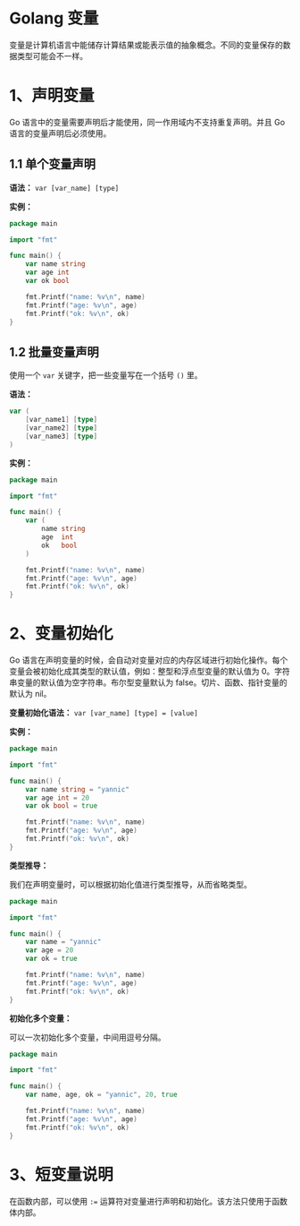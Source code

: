 # Golang 变量

变量是计算机语言中能储存计算结果或能表示值的抽象概念。不同的变量保存的数据类型可能会不一样。

# 1、声明变量

Go 语言中的变量需要声明后才能使用，同一作用域内不支持重复声明。并且 Go 语言的变量声明后必须使用。

## 1.1 单个变量声明

**语法：** `var [var_name] [type]`

**实例：**

~~~go
package main

import "fmt"

func main() {
	var name string
	var age int
	var ok bool

	fmt.Printf("name: %v\n", name)
	fmt.Printf("age: %v\n", age)
	fmt.Printf("ok: %v\n", ok)
}
~~~

## 1.2 批量变量声明

使用一个 `var` 关键字，把一些变量写在一个括号 `()` 里。

**语法：**

~~~go
var (
	[var_name1] [type]
	[var_name2] [type]
	[var_name3] [type]
)
~~~

**实例：**

~~~go
package main

import "fmt"

func main() {
	var (
		name string
		age  int
		ok   bool
	)

	fmt.Printf("name: %v\n", name)
	fmt.Printf("age: %v\n", age)
	fmt.Printf("ok: %v\n", ok)
}

~~~

# 2、变量初始化

Go 语言在声明变量的时候，会自动对变量对应的内存区域进行初始化操作。每个变量会被初始化成其类型的默认值，例如：整型和浮点型变量的默认值为 0。字符串变量的默认值为空字符串。布尔型变量默认为 false。切片、函数、指针变量的默认为 nil。

**变量初始化语法：** `var [var_name] [type] = [value]`

**实例：**

~~~go
package main

import "fmt"

func main() {
	var name string = "yannic"
	var age int = 20
	var ok bool = true

	fmt.Printf("name: %v\n", name)
	fmt.Printf("age: %v\n", age)
	fmt.Printf("ok: %v\n", ok)
}
~~~

**类型推导：**

我们在声明变量时，可以根据初始化值进行类型推导，从而省略类型。

~~~go
package main

import "fmt"

func main() {
	var name = "yannic"
	var age = 20
	var ok = true

	fmt.Printf("name: %v\n", name)
	fmt.Printf("age: %v\n", age)
	fmt.Printf("ok: %v\n", ok)
}
~~~

**初始化多个变量：**

可以一次初始化多个变量，中间用逗号分隔。

~~~go
package main

import "fmt"

func main() {
	var name, age, ok = "yannic", 20, true

	fmt.Printf("name: %v\n", name)
	fmt.Printf("age: %v\n", age)
	fmt.Printf("ok: %v\n", ok)
}
~~~

# 3、短变量说明

在函数内部，可以使用 `:=` 运算符对变量进行声明和初始化。该方法只使用于函数体内部。



